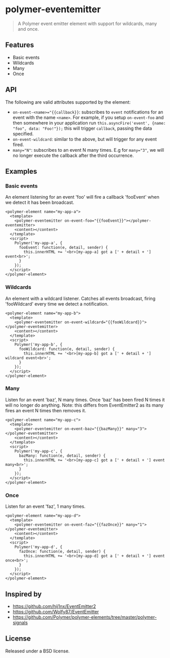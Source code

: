 polymer-eventemitter
===================

> A Polymer event emitter element with support for wildcards, many and once.

## Features

* Basic events
* Wildcards
* Many
* Once

## API

The following are valid attributes supported by the element:

* `on-event-<name>="{{callback}}`: subscribes to `event` notifications for an event with the name `<name>`. For example, if you setup `on-event-foo` and then somewhere in your application run `this.asyncFire('event', {name: "foo", data: "Foo!"});` this will trigger `callback`, passing the data specified.
* `on-event-wildcard`: similar to the above, but will trigger for any event fired.
* `many="N"`: subscribes to an event N many times. E.g for `many="3"`, we will no longer execute the callback after the third occurrence.

## Examples

### Basic events

An element listening for an event 'foo' will fire a callback 'fooEvent' when we detect it has been broadcast.

```
<polymer-element name="my-app-a">
  <template>
    <polymer-eventemitter on-event-foo="{{fooEvent}}"></polymer-eventemitter>
    <content></content>
  </template>
  <script>
    Polymer('my-app-a', {
      fooEvent: function(e, detail, sender) {
        this.innerHTML += '<br>[my-app-a] got a [' + detail + '] event<br>';
      }
    });
  </script>
</polymer-element>
```

### Wildcards

An element with a wildcard listener. Catches all events broadcast, firing 'fooWildcard' every time we detect a notification.

```
<polymer-element name="my-app-b">
  <template>
    <polymer-eventemitter on-event-wildcard="{{fooWildcard}}"></polymer-eventemitter>
    <content></content>
  </template>
  <script>
    Polymer('my-app-b', {
      fooWildcard: function(e, detail, sender) {
        this.innerHTML += '<br>[my-app-b] got a [' + detail + '] wildcard event<br>';
      }
    });
  </script>
</polymer-element>
```

### Many

Listen for an event 'baz', N many times. Once 'baz' has been fired N times it will no longer do anything. Note: this differs from EventEmitter2 as its many fires an event N times then removes it.

```
<polymer-element name="my-app-c">
  <template>
    <polymer-eventemitter on-event-baz="{{bazMany}}" many="3"></polymer-eventemitter>
    <content></content>
  </template>
  <script>
    Polymer('my-app-c', {
      bazMany: function(e, detail, sender) {
        this.innerHTML += '<br>[my-app-c] got a [' + detail + '] event many<br>';
      }
    });
  </script>
</polymer-element>
```

### Once

Listen for an event 'faz', 1 many times.

```
<polymer-element name="my-app-d">
  <template>
    <polymer-eventemitter on-event-faz="{{fazOnce}}" many="1"></polymer-eventemitter>
    <content></content>
  </template>
  <script>
    Polymer('my-app-d', {
      fazOnce: function(e, detail, sender) {
        this.innerHTML += '<br>[my-app-d] got a [' + detail + '] event once<br>';
      }
    });
  </script>
</polymer-element>
```

## Inspired by

* https://github.com/hij1nx/EventEmitter2
* https://github.com/Wolfy87/EventEmitter
* https://github.com/Polymer/polymer-elements/tree/master/polymer-signals

## License

Released under a BSD license.